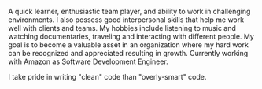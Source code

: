 A quick learner, enthusiastic team player, and ability to work in challenging environments. I also possess good interpersonal skills that help me work well with clients and teams. My hobbies include listening to music and watching documentaries, traveling and interacting with different people. My goal is to become a valuable asset in an organization where my hard work can be recognized and appreciated resulting in growth. Currently working with Amazon as Software Development Engineer.

I take pride in writing "clean" code than "overly-smart" code.
